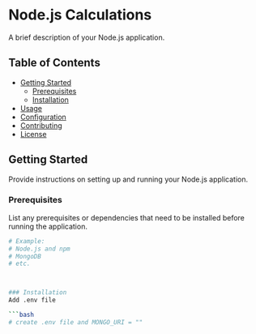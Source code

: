 # Node.js Calculations

A brief description of your Node.js application.

## Table of Contents

- [Getting Started](#getting-started)
  - [Prerequisites](#prerequisites)
  - [Installation](#installation)
- [Usage](#usage)
- [Configuration](#configuration)
- [Contributing](#contributing)
- [License](#license)

## Getting Started

Provide instructions on setting up and running your Node.js application.

### Prerequisites

List any prerequisites or dependencies that need to be installed before running the application.

```bash
# Example:
# Node.js and npm
# MongoDB
# etc.



### Installation
Add .env file

```bash
# create .env file and MONGO_URI = ""
